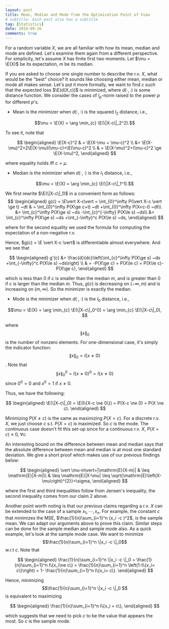```yaml
---
layout: post
title: Mean, Median and Mode from the Optimization Point of View
# subtitle: Each post also has a subtitle
tag: [Statistics]
date: 2019-09-16
comments: true
---
```


For a random variable $X$, we are all familiar with how its mean, median and mode are defined. Let's examine them again from a different perspective. For simplicity, let's assume $X$ has finite first two moments. Let $\mu = \E(X)$ be its expectation, $m$ be its median.

If you are asked to choose one single number to describe the r.v. $X$, what would be the "best" choice? It sounds like choosing either mean, median or mode all makes sense. Let's put it more formally, we want to find $c$ such that the expected loss $\E(d(X,c))$ is minimized, where $d(\cdot,\cdot)$ is some distance function. We consider the cases of $l_p$-norm raised to the power $p$ for different $p$'s.

- Mean is the minimizer when $d(\cdot,\cdot)$ is the squared $l_2$ distance, i.e.,

$$\mu = \E(X) =  \arg \min_{c} \E(\|X-c\|_2^2).$$

To see it, note that

$$
\begin{aligned}
\E(X-c)^2 & = \E(X-\mu + \mu-c)^2 \\
&= \E(X-\mu)^2+2\E(X-\mu)(\mu-c)+\E(\mu-c)^2 \\
& = \E(X-\mu)^2+(\mu-c)^2 \ge \E(X-\mu)^2,
\end{aligned}
$$

where equality holds iff $c = \mu$.

- Median is the minimizer when $d(\cdot,\cdot)$ is the $l_1$ distance, i.e.,

$$\mu = \E(X) = \arg \min_{c} \E(\|X-c\|_1^1).$$

We first rewrite $\E(\|X-c\|_1)$ in a convenient form as follows:
$$
\begin{aligned}
g(c)  = \E\vert X-c\vert = \int_{0}^\infty P(\vert X-c \vert \ge t) ~dt & = \int_{0}^\infty P(X\ge c+t) ~dt +\int_{0}^\infty P(X<c-t) ~dt\\
&= \int_{c}^\infty P(X\ge s) ~ds -\int_{c}^{-\infty} P(X\le s) ~ds\\
&= \int_{c}^\infty P(X\ge s) ~ds +\int_{-\infty}^c P(X\le s) ~ds,
\end{aligned}
$$

where for the second equality we used the formula for computing the expectation of a non-negative r.v.

Hence, $g(c) = \E \vert X-c \vert$ is differentiable almost everywhere. And we see that

$$
\begin{aligned}
g'(c)  &= \frac{d}{dc}\left(\int_{c}^\infty P(X\ge s) ~ds +\int_{-\infty}^c P(X\le s) ~ds\right) \\
& = -P(X\ge c) + P(X\le c) =  P(X\le c)-P(X\ge c),
\end{aligned}
$$

which is less than 0 if $c$ is smaller than the median $m$, and is greater than 0 if $c$ is larger than the median $m$. Thus, $g(c)$ is decreasing on $(-\infty, m)$ and is increasing on $(m, \infty)$. So the minimizer is exactly the median.


- Mode is the minimizer when $d(\cdot,\cdot)$ is the $l_0$ distance, i.e.,

$$\mu = \E(X) = \arg \min_{c} \E(\|X-c\|_0^0) = \arg \min_{c} \E(\|X-c\|_0), $$

where $$\|x\|_0$$ is the number of nonzero elements. For one-dimensional case, it's simply the indicator function: $$\|x\|_0 = I\{x\ne 0\}$$. Note that $$\|x\|_0^0 = I\{x\ne 0\}^0 = I\{x\ne 0\}$$ since $0^0 = 0$ and $x^0=1$ if $x\ne 0$.

Thus, we have the following:

$$
\begin{aligned}
\E(\|X-c\|_0) = \E(I\{X-c \ne 0\}) = P(X-c \ne 0) = P(X \ne c).
\end{aligned}
$$

Minimizing $P(X \ne c)$ is the same as maximizing $P(X=c)$. For a discrete r.v. $X$, we just choose $c$ s.t. $P(X=c)$ is maximized. So $c$ is the mode. The continuous case doesn't fit this set-up since for a continuous r.v. $X$, $P(X=c) \equiv 0, ~\forall c$.

An interesting bound on the difference between mean and median says that the absolute difference between mean and median is at most one standard deviation. We give a short proof which makes use of our previous findings below:

$$
\begin{aligned}
\vert \mu-m\vert=|\mathrm{E}(X-m)| & \leq \mathrm{E}|X-m|\\
& \leq \mathrm{E}|X-\mu|  \leq \sqrt{\mathrm{E}\left(X-\mu\right)^{2}}=\sigma,
\end{aligned}
$$

where the first and third inequalities follow from Jensen's inequality, the second inequality comes from our claim 2 above.

Another point worth noting is that our previous claims regarding a r.v. $X$ can be extended to the case of a sample $x_1,\cdots, x_n$. For example, the constant $c$ that minimizes the MSE, $\frac{1}{n}\sum_{i=1}^n (x_i -c )^2$, is the sample mean. We can adapt our arguments above to prove this claim. Similar steps can be done for the sample median and sample mode also. As a quick example, let's look at the sample mode case. We want to minimize $$\frac{1}{n}\sum_{i=1}^n \|x_i -c \|_0$$ w.r.t $c$. Note that

$$
\begin{aligned}
\frac{1}{n}\sum_{i=1}^n \|x_i -c \|_0 = \frac{1}{n}\sum_{i=1}^n I\{x_i\ne c\} = \frac{1}{n}\sum_{i=1}^n \left(1-I\{x_i= c\}\right) = 1- \frac{1}{n}\sum_{i=1}^n I\{x_i= c\}.
\end{aligned}
$$

Hence, minimizing $$\frac{1}{n}\sum_{i=1}^n \|x_i -c \|_0 $$ is equivalent to maximizing

$$
\begin{aligned}
\frac{1}{n}\sum_{i=1}^n I\{x_i = c\},
\end{aligned}
$$

which suggests that we need to pick $c$ to be the value that appears the most. So $c$ is the sample mode.
